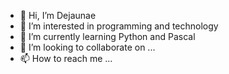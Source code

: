 - 👋 Hi, I’m Dejaunae 
- 👀 I’m interested in programming and technology 
- 🌱 I’m currently learning Python and Pascal 
- 💞️ I’m looking to collaborate on ...
- 📫 How to reach me ...

<!---
Banauni11/Banauni11 is a ✨ special ✨ repository because its `README.md` (this file) appears on your GitHub profile.
You can click the Preview link to take a look at your changes.
--->
